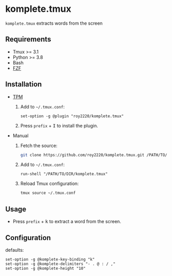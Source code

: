 # komplete.tmux

`komplete.tmux` extracts words from the screen

## Requirements

- Tmux >= 3.1
- Python >= 3.8
- Bash
- [FZF](https://github.com/junegunn/fzf)

## Installation

- [TPM](https://github.com/tmux-plugins/tpm)

  1. Add to `~/.tmux.conf`:

     ```tmux
     set-option -g @plugin "roy2220/komplete.tmux"
     ```

  2. Press `prefix` + <kbd>I</kbd> to install the plugin.

- Manual

  1. Fetch the source:

     ```sh
     git clone https://github.com/roy2220/komplete.tmux.git /PATH/TO/DIR
     ```

  2. Add to `~/.tmux.conf`:

     ```tmux
     run-shell "/PATH/TO/DIR/komplete.tmux"
     ```

  3. Reload Tmux configuration:

     ```sh
     tmux source ~/.tmux.conf
     ```

## Usage

- Press `prefix` + <kbd>k</kbd> to extract a word from the screen.

## Configuration

defaults:

```tmux
set-option -g @komplete-key-binding "k"
set-option -g @komplete-delimiters "- . @ : / ,"
set-option -g @komplete-height "10"
```
